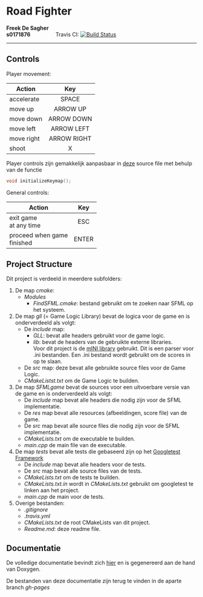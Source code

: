 # Road Fighter
**Freek De Sagher <br> s0171876** 
&nbsp;&nbsp;&nbsp;&nbsp;&nbsp;&nbsp;&nbsp;&nbsp;&nbsp;&nbsp;&nbsp;&nbsp;&nbsp;&nbsp;&nbsp; 
Travis CI: [![Build Status](https://travis-ci.com/FreekDS/ProjectGP.svg?token=oRQDqQmpkBiWswbK3qg5&branch=master)](https://travis-ci.com/FreekDS/ProjectGP)
___________________________________

## Controls


Player movement:

| Action        | Key           |
| ------------- |:-------------:|
| accelerate    | SPACE         |
| move up       | ARROW UP      |
| move down     | ARROW DOWN    |
| move left     | ARROW LEFT    |
| move right    | ARROW RIGHT   |
| shoot         | X             |

Player controls zijn gemakkelijk aanpasbaar in [deze](https://github.com/FreekDS/ProjectGP/blob/master/SFMLgame/src/World.cpp) source file met behulp van de functie 
```cpp
void initializeKeymap();
```

General controls:

| Action        | Key           |
| ------------- |:-------------:|
| exit game <br>at any time | ESC |
| proceed when game<br> finished |ENTER|


## Project Structure
Dit project is verdeeld in meerdere subfolders:<br>
1. De map *cmake*:
    + *Modules*
        + *FindSFML.cmake*: bestand gebruikt om te zoeken naar SFML op het systeem.
2. De map *gll* (= Game Logic Library) bevat de logica voor de game en is onderverdeeld als volgt:
    + De *include* map:
        + *GLL*: bevat alle headers gebruikt voor de game logic.
        + *lib*: bevat de headers van de gebruikte externe libraries. <br>
        Voor dit project is de [mINI library](https://github.com/pulzed/mINI) gebruikt. Dit is een parser voor .ini bestanden. Een .ini bestand wordt gebruikt om de scores in op te slaan.
    + De *src* map: deze bevat alle gebruikte source files voor de Game Logic.
    + *CMakeListst.txt* om de Game Logic te builden.
3. De map *SFMLgame* bevat de sources voor een uitvoerbare versie van de game en is onderverdeeld als volgt:
    + De *include* map bevat alle headers die nodig zijn voor de SFML implementatie.
    + De *res* map bevat alle resources (afbeeldingen, score file) van de game.
    + De *src* map bevat alle source files die nodig zijn voor de SFML implementatie.
    + *CMakeLists.txt* om de executable te builden.
    + *main.cpp* de main file van de executable.
4. De map *tests* bevat alle tests die gebaseerd zijn op het [Googletest Framework](https://github.com/google/googletest)
    + De *include* map bevat alle headers voor de tests.
    + De *src* map bevat alle source files van de tests.
    + *CMakeLists.txt* om de tests te builden.
    + *CMakeLists.txt.in* wordt in *CMakeLists.txt* gebruikt om googletest te linken aan het project.
    + *main.cpp* de main voor de tests.
5. Overige bestanden:
    + *.gitignore*
    + *.travis.yml*
    + *CMakeLists.txt* de root CMakeLists van dit project.
    + *Readme.md*: deze readme file.

## Documentatie
De volledige documentatie bevindt zich [hier](https://freekds.github.io/ProjectGP/) en is gegenereerd aan de hand van Doxygen. 

De bestanden van deze documentatie zijn terug te vinden in de aparte branch *gh-pages*

